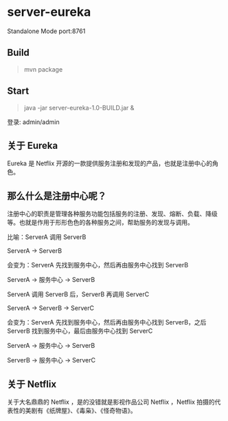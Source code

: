 # server-eureka

Standalone Mode port:8761

## Build

> mvn package

## Start

>  java -jar server-eureka-1.0-BUILD.jar &


登录: admin/admin

## 关于 Eureka

Eureka 是 Netflix 开源的一款提供服务注册和发现的产品，也就是注册中心的角色。

## 那么什么是注册中心呢？

注册中心的职责是管理各种服务功能包括服务的注册、发现、熔断、负载、降级等。也就是作用于形形色色的各种服务之间，帮助服务的发现与调用。

比喻：ServerA 调用 ServerB

ServerA -> ServerB

会变为：ServerA 先找到服务中心，然后再由服务中心找到 ServerB

ServerA -> 服务中心 -> ServerB

ServerA 调用 ServerB 后，ServerB 再调用 ServerC

ServerA -> ServerB -> ServerC

会变为：ServerA 先找到服务中心，然后再由服务中心找到 ServerB，之后 ServerB 找到服务中心，最后由服务中心找到 ServerC

ServerA -> 服务中心 -> ServerB

ServerB -> 服务中心 -> ServerC

## 关于 Netflix

关于大名鼎鼎的 Netflix ，是的没错就是影视作品公司 Netflix ，Netflix 拍摄的代表性的美剧有《纸牌屋》、《毒枭》、《怪奇物语》。